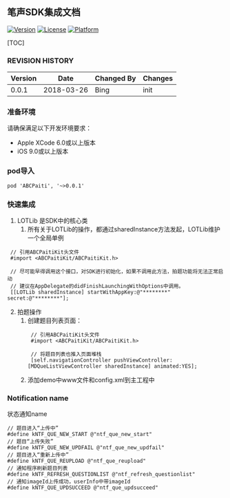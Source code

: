 ## 笔声SDK集成文档
[![Version](https://img.shields.io/cocoapods/v/ABCPaiti.svg?style=flat)](http://cocoapods.org/pods/ABCPaiti)
[![License](https://img.shields.io/cocoapods/l/ABCPaiti.svg?style=flat)](http://cocoapods.org/pods/ABCPaiti)
[![Platform](https://img.shields.io/cocoapods/p/ABCPaiti.svg?style=flat)](http://cocoapods.org/pods/ABCPaiti)

[TOC]

### REVISION HISTORY
Version | Date |Changed By |Changes
------|------|------|------
0.0.1 | 2018-03-26|Bing|init

### 准备环境
请确保满足以下开发环境要求：
- Apple XCode 6.0或以上版本
- iOS 9.0或以上版本

### pod导入
~~~
pod 'ABCPaiti', '~>0.0.1'
~~~

### 快速集成

1. LOTLib 是SDK中的核心类
     1. 所有关于LOTLib的操作，都通过sharedInstance方法发起，LOTLib维护一个全局单例
~~~
 // 引用ABCPaitiKit头文件
 #import <ABCPaitiKit/ABCPaitiKit.h>

 // 尽可能早得调用这个接口，对SDK进行初始化，如果不调用此方法，拍题功能将无法正常启动
 // 建议在AppDelegate的didFinishLaunchingWithOptions中调用。
 [[LOTLib sharedInstance] startWithAppKey:@"********" secret:@"********"];
~~~

2. 拍题操作
    1. 创建题目列表页面：
        ~~~
         // 引用ABCPaitiKit头文件
         #import <ABCPaitiKit/ABCPaitiKit.h>

         // 将题目列表也推入页面堆栈
         [self.navigationController pushViewController:[MDQueListViewController sharedInstance] animated:YES];
        ~~~
    2. 添加demo中www文件和config.xml到主工程中


### Notification name
状态通知name
~~~
// 题目进入“上传中”
#define kNTF_QUE_NEW_START @"ntf_que_new_start"
// 题目“上传失败”
#define kNTF_QUE_NEW_UPDFAIL @"ntf_que_new_updfail"
// 题目进入“重新上传中”
#define kNTF_QUE_REUPLOAD @"ntf_que_reupload"
// 通知程序刷新题目列表
#define kNTF_REFRESH_QUESTIONLIST @"ntf_refresh_questionlist"
// 通知imageId上传成功，userInfo中带imageId
#define kNTF_QUE_UPDSUCCEED @"ntf_que_updsucceed"
~~~
